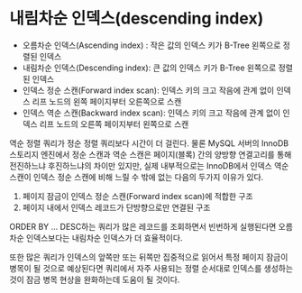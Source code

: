 # 내림차순 인덱스(descending index)

- 오름차순 인덱스(Ascending index) : 작은 값의 인덱스 키가 B-Tree 왼쪽으로 정렬된 인덱스
- 내림차순 인덱스(Descending index): 큰 값의 인덱스 키가 B-Tree 왼쪽으로 정렬된 인덱스
- 인덱스 정순 스캔(Forward index scan): 인덱스 키의 크고 작음에 관계 없이 인덱스 리프 노드의 왼쪽 페이지부터 오른쪽으로 스캔
- 인덱스 역순 스캔(Backward index scan): 인덱스 키의 크고 작음에 관계 없이 인덱스 리프 노드의 오른쪽 페이지부터 왼쪽으로 스캔

역순 정렬 쿼리가 정순 정렬 쿼리보다 시간이 더 걸린다. 물론 MySQL 서버의 InnoDB 스토리지 엔진에서 정순 스캔과 역순 스캔은 페이지(블록) 간의 양방향 연결고리를 통해 전진하느냐 후진하느냐의 차이만 있지만, 실제 내부적으로는 InnoDB에서 인덱스 역순 스캔이 인덱스 정순 스캔에 비해 느릴 수 밖에 없는 다음의 두가지 이유가 있다.

1. 페이지 잠금이 인덱스 정순 스캔(Forward index scan)에 적합한 구조
2. 페이지 내에서 인덱스 레코드가 단방향으로만 연결된 구조

ORDER BY … DESC하는 쿼리가 많은 레코드를 조회하면서 빈번하게 실행된다면 오름차순 인덱스보다는 내림차순 인덱스가 더 효율적이다.

또한 많은 쿼리가 인덱스의 앞쪽만 또는 뒤쪽만 집중적으로 읽어서 특정 페이지 잠금이 병목이 될 것으로 예상된다면 쿼리에서 자주 사용되는 정렬 순서대로 인덱스를 생성하는 것이 잠금 병목 현상을 완화하는데 도움이 될 것이다.
